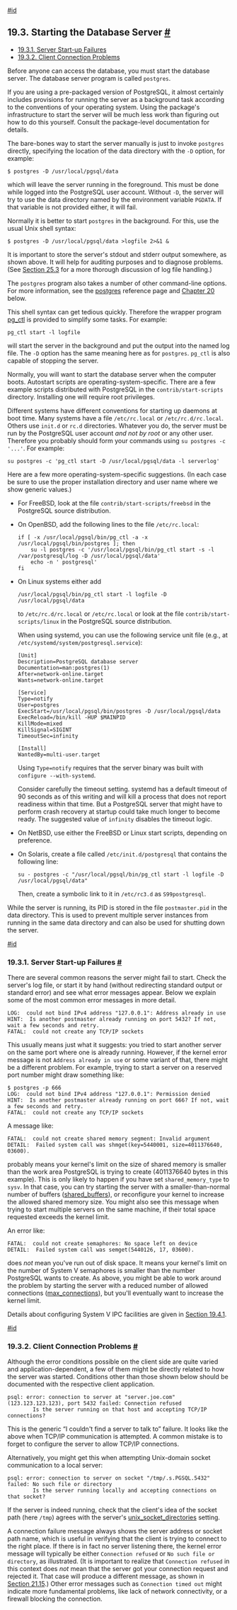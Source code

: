 [#id](#SERVER-START)

## 19.3. Starting the Database Server [#](#SERVER-START)

  * [19.3.1. Server Start-up Failures](server-start#SERVER-START-FAILURES)
  * [19.3.2. Client Connection Problems](server-start#CLIENT-CONNECTION-PROBLEMS)

Before anyone can access the database, you must start the database server. The database server program is called `postgres`.

If you are using a pre-packaged version of PostgreSQL, it almost certainly includes provisions for running the server as a background task according to the conventions of your operating system. Using the package's infrastructure to start the server will be much less work than figuring out how to do this yourself. Consult the package-level documentation for details.

The bare-bones way to start the server manually is just to invoke `postgres` directly, specifying the location of the data directory with the `-D` option, for example:

```
$ postgres -D /usr/local/pgsql/data
```

which will leave the server running in the foreground. This must be done while logged into the PostgreSQL user account. Without `-D`, the server will try to use the data directory named by the environment variable `PGDATA`. If that variable is not provided either, it will fail.

Normally it is better to start `postgres` in the background. For this, use the usual Unix shell syntax:

```
$ postgres -D /usr/local/pgsql/data >logfile 2>&1 &
```

It is important to store the server's stdout and stderr output somewhere, as shown above. It will help for auditing purposes and to diagnose problems. (See [Section 25.3](logfile-maintenance) for a more thorough discussion of log file handling.)

The `postgres` program also takes a number of other command-line options. For more information, see the [postgres](app-postgres) reference page and [Chapter 20](runtime-config) below.

This shell syntax can get tedious quickly. Therefore the wrapper program [pg\_ctl](app-pg-ctl) is provided to simplify some tasks. For example:

```
pg_ctl start -l logfile
```

will start the server in the background and put the output into the named log file. The `-D` option has the same meaning here as for `postgres`. `pg_ctl` is also capable of stopping the server.

Normally, you will want to start the database server when the computer boots. Autostart scripts are operating-system-specific. There are a few example scripts distributed with PostgreSQL in the `contrib/start-scripts` directory. Installing one will require root privileges.

Different systems have different conventions for starting up daemons at boot time. Many systems have a file `/etc/rc.local` or `/etc/rc.d/rc.local`. Others use `init.d` or `rc.d` directories. Whatever you do, the server must be run by the PostgreSQL user account *and not by root* or any other user. Therefore you probably should form your commands using `su postgres -c '...'`. For example:

```
su postgres -c 'pg_ctl start -D /usr/local/pgsql/data -l serverlog'
```

Here are a few more operating-system-specific suggestions. (In each case be sure to use the proper installation directory and user name where we show generic values.)

* For FreeBSD, look at the file `contrib/start-scripts/freebsd` in the PostgreSQL source distribution.

* On OpenBSD, add the following lines to the file `/etc/rc.local`:

  ```
  if [ -x /usr/local/pgsql/bin/pg_ctl -a -x /usr/local/pgsql/bin/postgres ]; then
      su -l postgres -c '/usr/local/pgsql/bin/pg_ctl start -s -l /var/postgresql/log -D /usr/local/pgsql/data'
      echo -n ' postgresql'
  fi
  ```

* On Linux systems either add

  ```
  /usr/local/pgsql/bin/pg_ctl start -l logfile -D /usr/local/pgsql/data
  ```

  to `/etc/rc.d/rc.local` or `/etc/rc.local` or look at the file `contrib/start-scripts/linux` in the PostgreSQL source distribution.

  When using systemd, you can use the following service unit file (e.g., at `/etc/systemd/system/postgresql.service`):

  ```
  [Unit]
  Description=PostgreSQL database server
  Documentation=man:postgres(1)
  After=network-online.target
  Wants=network-online.target

  [Service]
  Type=notify
  User=postgres
  ExecStart=/usr/local/pgsql/bin/postgres -D /usr/local/pgsql/data
  ExecReload=/bin/kill -HUP $MAINPID
  KillMode=mixed
  KillSignal=SIGINT
  TimeoutSec=infinity

  [Install]
  WantedBy=multi-user.target
  ```

  Using `Type=notify` requires that the server binary was built with `configure --with-systemd`.

  Consider carefully the timeout setting. systemd has a default timeout of 90 seconds as of this writing and will kill a process that does not report readiness within that time. But a PostgreSQL server that might have to perform crash recovery at startup could take much longer to become ready. The suggested value of `infinity` disables the timeout logic.

* On NetBSD, use either the FreeBSD or Linux start scripts, depending on preference.

* On Solaris, create a file called `/etc/init.d/postgresql` that contains the following line:

  ```
  su - postgres -c "/usr/local/pgsql/bin/pg_ctl start -l logfile -D /usr/local/pgsql/data"
  ```

  Then, create a symbolic link to it in `/etc/rc3.d` as `S99postgresql`.

While the server is running, its PID is stored in the file `postmaster.pid` in the data directory. This is used to prevent multiple server instances from running in the same data directory and can also be used for shutting down the server.

[#id](#SERVER-START-FAILURES)

### 19.3.1. Server Start-up Failures [#](#SERVER-START-FAILURES)

There are several common reasons the server might fail to start. Check the server's log file, or start it by hand (without redirecting standard output or standard error) and see what error messages appear. Below we explain some of the most common error messages in more detail.

```
LOG:  could not bind IPv4 address "127.0.0.1": Address already in use
HINT:  Is another postmaster already running on port 5432? If not, wait a few seconds and retry.
FATAL:  could not create any TCP/IP sockets
```

This usually means just what it suggests: you tried to start another server on the same port where one is already running. However, if the kernel error message is not `Address already in use` or some variant of that, there might be a different problem. For example, trying to start a server on a reserved port number might draw something like:

```
$ postgres -p 666
LOG:  could not bind IPv4 address "127.0.0.1": Permission denied
HINT:  Is another postmaster already running on port 666? If not, wait a few seconds and retry.
FATAL:  could not create any TCP/IP sockets
```

A message like:

```
FATAL:  could not create shared memory segment: Invalid argument
DETAIL:  Failed system call was shmget(key=5440001, size=4011376640, 03600).
```

probably means your kernel's limit on the size of shared memory is smaller than the work area PostgreSQL is trying to create (4011376640 bytes in this example). This is only likely to happen if you have set `shared_memory_type` to `sysv`. In that case, you can try starting the server with a smaller-than-normal number of buffers ([shared\_buffers](runtime-config-resource#GUC-SHARED-BUFFERS)), or reconfigure your kernel to increase the allowed shared memory size. You might also see this message when trying to start multiple servers on the same machine, if their total space requested exceeds the kernel limit.

An error like:

```
FATAL:  could not create semaphores: No space left on device
DETAIL:  Failed system call was semget(5440126, 17, 03600).
```

does *not* mean you've run out of disk space. It means your kernel's limit on the number of System V semaphores is smaller than the number PostgreSQL wants to create. As above, you might be able to work around the problem by starting the server with a reduced number of allowed connections ([max\_connections](runtime-config-connection#GUC-MAX-CONNECTIONS)), but you'll eventually want to increase the kernel limit.

Details about configuring System V IPC facilities are given in [Section 19.4.1](kernel-resources#SYSVIPC).

[#id](#CLIENT-CONNECTION-PROBLEMS)

### 19.3.2. Client Connection Problems [#](#CLIENT-CONNECTION-PROBLEMS)

Although the error conditions possible on the client side are quite varied and application-dependent, a few of them might be directly related to how the server was started. Conditions other than those shown below should be documented with the respective client application.

```
psql: error: connection to server at "server.joe.com" (123.123.123.123), port 5432 failed: Connection refused
        Is the server running on that host and accepting TCP/IP connections?
```

This is the generic “I couldn't find a server to talk to” failure. It looks like the above when TCP/IP communication is attempted. A common mistake is to forget to configure the server to allow TCP/IP connections.

Alternatively, you might get this when attempting Unix-domain socket communication to a local server:

```
psql: error: connection to server on socket "/tmp/.s.PGSQL.5432" failed: No such file or directory
        Is the server running locally and accepting connections on that socket?
```

If the server is indeed running, check that the client's idea of the socket path (here `/tmp`) agrees with the server's [unix\_socket\_directories](runtime-config-connection#GUC-UNIX-SOCKET-DIRECTORIES) setting.

A connection failure message always shows the server address or socket path name, which is useful in verifying that the client is trying to connect to the right place. If there is in fact no server listening there, the kernel error message will typically be either `Connection refused` or `No such file or directory`, as illustrated. (It is important to realize that `Connection refused` in this context does *not* mean that the server got your connection request and rejected it. That case will produce a different message, as shown in [Section 21.15](client-authentication-problems).) Other error messages such as `Connection timed out` might indicate more fundamental problems, like lack of network connectivity, or a firewall blocking the connection.